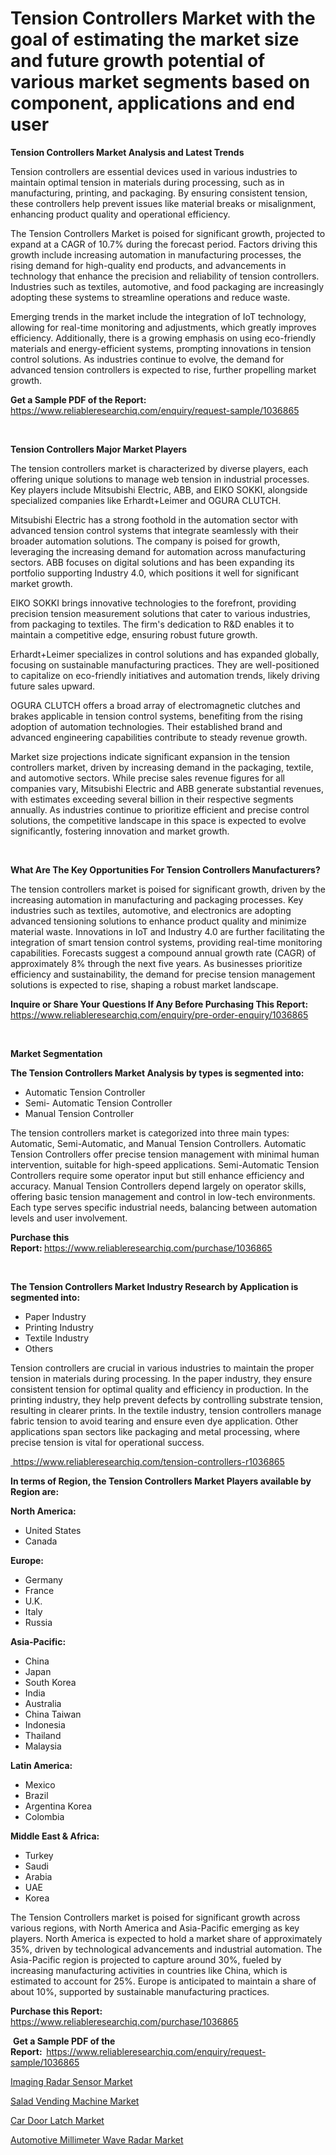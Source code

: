 <p><h1>Tension Controllers Market with the goal of estimating the market size and future growth potential of various market segments based on component, applications and end user</h1></p><p><strong>Tension Controllers Market Analysis and Latest Trends</strong></p>
<p><p>Tension controllers are essential devices used in various industries to maintain optimal tension in materials during processing, such as in manufacturing, printing, and packaging. By ensuring consistent tension, these controllers help prevent issues like material breaks or misalignment, enhancing product quality and operational efficiency.</p><p>The Tension Controllers Market is poised for significant growth, projected to expand at a CAGR of 10.7% during the forecast period. Factors driving this growth include increasing automation in manufacturing processes, the rising demand for high-quality end products, and advancements in technology that enhance the precision and reliability of tension controllers. Industries such as textiles, automotive, and food packaging are increasingly adopting these systems to streamline operations and reduce waste.</p><p>Emerging trends in the market include the integration of IoT technology, allowing for real-time monitoring and adjustments, which greatly improves efficiency. Additionally, there is a growing emphasis on using eco-friendly materials and energy-efficient systems, prompting innovations in tension control solutions. As industries continue to evolve, the demand for advanced tension controllers is expected to rise, further propelling market growth.</p></p>
<p><strong>Get a Sample PDF of the Report:&nbsp;</strong> <a href="https://www.reliableresearchiq.com/enquiry/request-sample/1036865?utm_campaign=1137&utm_medium=2&utm_source=Github&utm_content=ia&utm_term=17022025&utm_id=tension-controllers">https://www.reliableresearchiq.com/enquiry/request-sample/1036865</a></p>
<p>&nbsp;</p>
<p><strong>Tension Controllers Major Market Players</strong></p>
<p><p>The tension controllers market is characterized by diverse players, each offering unique solutions to manage web tension in industrial processes. Key players include Mitsubishi Electric, ABB, and EIKO SOKKI, alongside specialized companies like Erhardt+Leimer and OGURA CLUTCH. </p><p>Mitsubishi Electric has a strong foothold in the automation sector with advanced tension control systems that integrate seamlessly with their broader automation solutions. The company is poised for growth, leveraging the increasing demand for automation across manufacturing sectors. ABB focuses on digital solutions and has been expanding its portfolio supporting Industry 4.0, which positions it well for significant market growth.</p><p>EIKO SOKKI brings innovative technologies to the forefront, providing precision tension measurement solutions that cater to various industries, from packaging to textiles. The firm's dedication to R&D enables it to maintain a competitive edge, ensuring robust future growth.</p><p>Erhardt+Leimer specializes in control solutions and has expanded globally, focusing on sustainable manufacturing practices. They are well-positioned to capitalize on eco-friendly initiatives and automation trends, likely driving future sales upward.</p><p>OGURA CLUTCH offers a broad array of electromagnetic clutches and brakes applicable in tension control systems, benefiting from the rising adoption of automation technologies. Their established brand and advanced engineering capabilities contribute to steady revenue growth.</p><p>Market size projections indicate significant expansion in the tension controllers market, driven by increasing demand in the packaging, textile, and automotive sectors. While precise sales revenue figures for all companies vary, Mitsubishi Electric and ABB generate substantial revenues, with estimates exceeding several billion in their respective segments annually. As industries continue to prioritize efficient and precise control solutions, the competitive landscape in this space is expected to evolve significantly, fostering innovation and market growth.</p></p>
<p>&nbsp;</p>
<p><strong>What Are The Key Opportunities For Tension Controllers Manufacturers?</strong></p>
<p><p>The tension controllers market is poised for significant growth, driven by the increasing automation in manufacturing and packaging processes. Key industries such as textiles, automotive, and electronics are adopting advanced tensioning solutions to enhance product quality and minimize material waste. Innovations in IoT and Industry 4.0 are further facilitating the integration of smart tension control systems, providing real-time monitoring capabilities. Forecasts suggest a compound annual growth rate (CAGR) of approximately 8% through the next five years. As businesses prioritize efficiency and sustainability, the demand for precise tension management solutions is expected to rise, shaping a robust market landscape.</p></p>
<p><strong>Inquire or Share Your Questions If Any Before Purchasing This Report:</strong> <a href="https://www.reliableresearchiq.com/enquiry/pre-order-enquiry/1036865?utm_campaign=1137&utm_medium=2&utm_source=Github&utm_content=ia&utm_term=17022025&utm_id=tension-controllers">https://www.reliableresearchiq.com/enquiry/pre-order-enquiry/1036865</a></p>
<p>&nbsp;</p>
<p><strong>Market Segmentation</strong></p>
<p><strong>The Tension Controllers Market Analysis by types is segmented into:</strong></p>
<p><ul><li>Automatic Tension Controller</li><li>Semi- Automatic Tension Controller</li><li>Manual Tension Controller</li></ul></p>
<p><p>The tension controllers market is categorized into three main types: Automatic, Semi-Automatic, and Manual Tension Controllers. Automatic Tension Controllers offer precise tension management with minimal human intervention, suitable for high-speed applications. Semi-Automatic Tension Controllers require some operator input but still enhance efficiency and accuracy. Manual Tension Controllers depend largely on operator skills, offering basic tension management and control in low-tech environments. Each type serves specific industrial needs, balancing between automation levels and user involvement.</p></p>
<p><strong>Purchase this Report:&nbsp;</strong><a href="https://www.reliableresearchiq.com/purchase/1036865?utm_campaign=1137&utm_medium=2&utm_source=Github&utm_content=ia&utm_term=17022025&utm_id=tension-controllers">https://www.reliableresearchiq.com/purchase/1036865</a></p>
<p>&nbsp;</p>
<p><strong>The Tension Controllers Market Industry Research by Application is segmented into:</strong></p>
<p><ul><li>Paper Industry</li><li>Printing Industry</li><li>Textile Industry</li><li>Others</li></ul></p>
<p><p>Tension controllers are crucial in various industries to maintain the proper tension in materials during processing. In the paper industry, they ensure consistent tension for optimal quality and efficiency in production. In the printing industry, they help prevent defects by controlling substrate tension, resulting in clearer prints. In the textile industry, tension controllers manage fabric tension to avoid tearing and ensure even dye application. Other applications span sectors like packaging and metal processing, where precise tension is vital for operational success.</p></p>
<p><a href="https://www.reliableresearchiq.com/tension-controllers-r1036865?utm_campaign=1137&utm_medium=2&utm_source=Github&utm_content=ia&utm_term=17022025&utm_id=tension-controllers">&nbsp;https://www.reliableresearchiq.com/tension-controllers-r1036865</a></p>
<p><strong>In terms of Region, the Tension Controllers Market Players available by Region are:</strong></p>
<p>
    <p> <strong> North America: </strong>
        <ul>
            <li>United States</li>
            <li>Canada</li>
        </ul>
        </p> 
    <p> <strong> Europe: </strong>
        <ul>
            <li>Germany</li>
            <li>France</li>
            <li>U.K.</li>
            <li>Italy</li>
            <li>Russia</li>
        </ul>
        </p> 
    <p> <strong> Asia-Pacific: </strong>
        <ul>
            <li>China</li>
            <li>Japan</li>
            <li>South Korea</li>
            <li>India</li>
            <li>Australia</li>
            <li>China Taiwan</li>
            <li>Indonesia</li>
            <li>Thailand</li>
            <li>Malaysia</li>
        </ul>
        </p> 
    <p> <strong> Latin America: </strong>
        <ul>
            <li>Mexico</li>
            <li>Brazil</li>
            <li>Argentina Korea</li>
            <li>Colombia</li>
        </ul>
        </p> 
    <p> <strong> Middle East & Africa: </strong>
        <ul>
            <li>Turkey</li>
            <li>Saudi</li>
            <li>Arabia</li>
            <li>UAE</li>
            <li>Korea</li>
        </ul>
    </p>
    </p>
<p><p>The Tension Controllers market is poised for significant growth across various regions, with North America and Asia-Pacific emerging as key players. North America is expected to hold a market share of approximately 35%, driven by technological advancements and industrial automation. The Asia-Pacific region is projected to capture around 30%, fueled by increasing manufacturing activities in countries like China, which is estimated to account for 25%. Europe is anticipated to maintain a share of about 10%, supported by sustainable manufacturing practices.</p></p>
<p><strong>Purchase this Report: </strong><a href="https://www.reliableresearchiq.com/purchase/1036865?utm_campaign=1137&utm_medium=2&utm_source=Github&utm_content=ia&utm_term=17022025&utm_id=tension-controllers">https://www.reliableresearchiq.com/purchase/1036865</a></p>
<p>&nbsp;<strong>Get a Sample PDF of the Report:&nbsp;&nbsp;</strong><a href="https://www.reliableresearchiq.com/enquiry/request-sample/1036865?utm_campaign=1137&utm_medium=2&utm_source=Github&utm_content=ia&utm_term=17022025&utm_id=tension-controllers">https://www.reliableresearchiq.com/enquiry/request-sample/1036865</a></p>
<p><strong></strong></p>
<p><p><a href="https://github.com/sevitadwiani/Market-Research-Report-List-1/blob/main/imaging-radar-sensor-market.md?utm_campaign=1137&utm_medium=2&utm_source=Github&utm_content=ia&utm_term=17022025&utm_id=tension-controllers">Imaging Radar Sensor Market</a></p><p><a href="https://github.com/lestymbango/Market-Research-Report-List-1/blob/main/salad-vending-machine-market.md?utm_campaign=1137&utm_medium=2&utm_source=Github&utm_content=ia&utm_term=17022025&utm_id=tension-controllers">Salad Vending Machine Market</a></p><p><a href="https://github.com/peggiputra7o/Market-Research-Report-List-1/blob/main/car-door-latch-market.md?utm_campaign=1137&utm_medium=2&utm_source=Github&utm_content=ia&utm_term=17022025&utm_id=tension-controllers">Car Door Latch Market</a></p><p><a href="https://github.com/enolvesey/Market-Research-Report-List-1/blob/main/automotive-millimeter-wave-radar-market.md?utm_campaign=1137&utm_medium=2&utm_source=Github&utm_content=ia&utm_term=17022025&utm_id=tension-controllers">Automotive Millimeter Wave Radar Market</a></p></p>